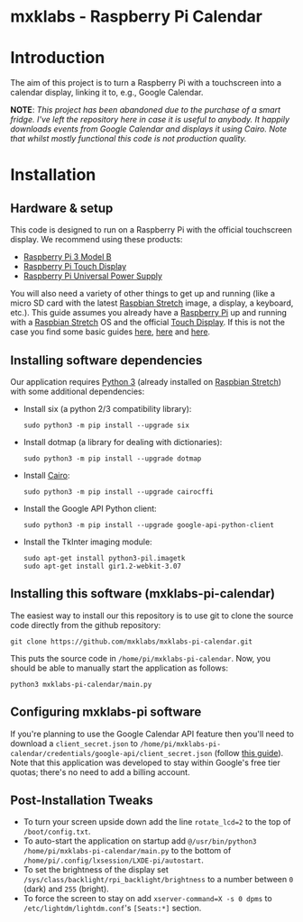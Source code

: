 mxklabs - Raspberry Pi Calendar
===============================

# Introduction

The aim of this project is to turn a Raspberry Pi with a touchscreen into a calendar display, linking it to, e.g., Google Calendar.

**NOTE**: *This project has been abandoned due to the purchase of a smart fridge. I've left the repository here in case it is useful to anybody. It happily downloads events from Google Calendar and displays it using Cairo. Note that whilst mostly functional this code is not production quality.*

# Installation

## Hardware & setup

This code is designed to run on a Raspberry Pi with the official touchscreen
display. We recommend using these products:

* [Raspberry Pi 3 Model B](https://www.raspberrypi.org/products/raspberry-pi-3-model-b/)
* [Raspberry Pi Touch Display](https://www.raspberrypi.org/products/raspberry-pi-touch-display/)
* [Raspberry Pi Universal Power Supply](https://www.raspberrypi.org/products/raspberry-pi-universal-power-supply/)

You will also need a variety of other things to get up and running (like a
micro SD card with the latest [Raspbian Stretch](https://www.raspberrypi.org/downloads/raspbian/)
image, a display, a keyboard, etc.). This guide assumes you already have a
[Raspberry Pi](https://www.raspberrypi.org/products/raspberry-pi-3-model-b/)
up and running with a [Raspbian Stretch](https://www.raspberrypi.org/downloads/raspbian/)
OS and the official [Touch Display](https://www.raspberrypi.org/products/raspberry-pi-touch-display/).
If this is not the case you find some basic guides
[here](https://www.imore.com/how-get-started-using-raspberry-pi),
[here](https://www.digikey.com/en/maker/blogs/raspberry-pi-3-how-to-configure-wi-fi-and-bluetooth/03fcd2a252914350938d8c5471cf3b63) and
[here](https://thepihut.com/blogs/raspberry-pi-tutorials/45295044-raspberry-pi-7-touch-screen-assembly-guide).

## Installing software dependencies

Our application requires [Python 3](https://www.python.org/downloads/) (already
installed on [Raspbian Stretch](https://www.raspberrypi.org/downloads/raspbian/))
with some additional dependencies:

* Install six (a python 2/3 compatibility library):

   ```
   sudo python3 -m pip install --upgrade six
   ```

* Install dotmap (a library for dealing with dictionaries):

   ```
   sudo python3 -m pip install --upgrade dotmap
   ```

* Install [Cairo](https://cairographics.org/):

   ```
   sudo python3 -m pip install --upgrade cairocffi
   ```

* Install the Google API Python client:

   ```
   sudo python3 -m pip install --upgrade google-api-python-client
   ```

* Install the TkInter imaging module:

   ```
   sudo apt-get install python3-pil.imagetk
   sudo apt-get install gir1.2-webkit-3.07
   ```

## Installing this software (mxklabs-pi-calendar)

The easiest way to install our this repository is to use git to clone the source
code directly from the github repository:

```
git clone https://github.com/mxklabs/mxklabs-pi-calendar.git
```

This puts the source code in `/home/pi/mxklabs-pi-calendar`. Now, you should be able to
manually start the application as follows:

```
python3 mxklabs-pi-calendar/main.py
```

## Configuring mxklabs-pi software

If you're planning to use the Google Calendar API feature then you'll need to
download a `client_secret.json` to `/home/pi/mxklabs-pi-calendar/credentials/google-api/client_secret.json`
(follow [this guide](https://developers.google.com/google-apps/calendar/quickstart/python)).
Note that this application was developed to stay within Google's free tier
quotas; there's no need to add a billing account.

## Post-Installation Tweaks

* To turn your screen upside down add the line `rotate_lcd=2` to the top of `/boot/config.txt`.
* To auto-start the application on startup add `@/usr/bin/python3 /home/pi/mxklabs-pi-calendar/main.py`
to the bottom of `/home/pi/.config/lxsession/LXDE-pi/autostart`.
* To set the brightness of the display set `/sys/class/backlight/rpi_backlight/brightness`
to a number between `0` (dark) and `255` (bright).
* To force the screen to stay on add `xserver-command=X -s 0 dpms` to `/etc/lightdm/lightdm.conf`'s
`[Seats:*]` section.
